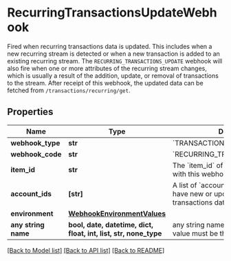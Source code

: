 # RecurringTransactionsUpdateWebhook

Fired when recurring transactions data is updated. This includes when a new recurring stream is detected or when a new transaction is added to an existing recurring stream. The `RECURRING_TRANSACTIONS_UPDATE` webhook will also fire when one or more attributes of the recurring stream changes, which is usually a result of the addition, update, or removal of transactions to the stream.  After receipt of this webhook, the updated data can be fetched from `/transactions/recurring/get`.

## Properties
Name | Type | Description | Notes
------------ | ------------- | ------------- | -------------
**webhook_type** | **str** | &#x60;TRANSACTIONS&#x60; | 
**webhook_code** | **str** | &#x60;RECURRING_TRANSACTIONS_UPDATE&#x60; | 
**item_id** | **str** | The &#x60;item_id&#x60; of the Item associated with this webhook, warning, or error | 
**account_ids** | **[str]** | A list of &#x60;account_ids&#x60; for accounts that have new or updated recurring transactions data. | 
**environment** | [**WebhookEnvironmentValues**](WebhookEnvironmentValues.md) |  | 
**any string name** | **bool, date, datetime, dict, float, int, list, str, none_type** | any string name can be used but the value must be the correct type | [optional]

[[Back to Model list]](../README.md#documentation-for-models) [[Back to API list]](../README.md#documentation-for-api-endpoints) [[Back to README]](../README.md)


